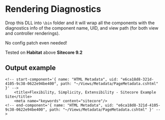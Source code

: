 # Rendering Diagnostics

Drop this DLL into `\bin` folder and it will wrap all the components with the diagnostics info of the component name, UID, and view path (for both view and controller renderings). 

No config patch even needed!

Tested on **Habitat** above **Sitecore 9.2**

## Output example

```
<!-- start-component='{ name: "HTML Metadata", uid: "e6ca18d8-321d-4105-9c38-0622e94be400", path: "~/Views/Metadata/PageMetadata.cshtml" }' -->
    <title>Flexibility, Simplicity, Extensibility - Sitecore Example Site</title>
    <meta name="keywords" content="sitecore"/>
<!-- end-component='{ name: "HTML Metadata", uid: "e6ca18d8-321d-4105-9c38-0622e94be400", path: "~/Views/Metadata/PageMetadata.cshtml" }' -->
```
